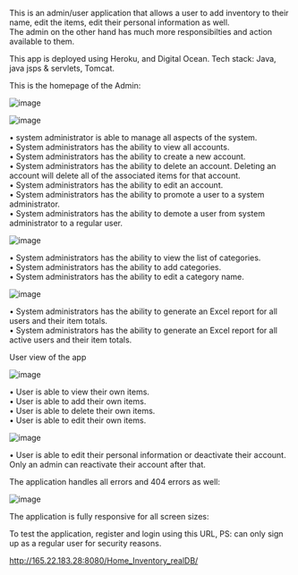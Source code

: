 This is an admin/user application that allows a user to add inventory to their name, edit the items, edit their personal information as well.  
The admin on the other hand has much more responsibilties and action available to them.   

This app is deployed using Heroku, and Digital Ocean.
Tech stack: Java, java jsps & servlets, Tomcat.

This is the homepage of the Admin:

![image](https://user-images.githubusercontent.com/44746577/130697908-08a6a13b-a898-47f8-8300-0b8292a8d93b.png)

![image](https://user-images.githubusercontent.com/44746577/130698545-c95d61dd-2870-4b34-ade8-9d9483f8b4b3.png)


• system administrator is able to manage all aspects of the system.  
• System administrators has the ability to view all accounts.  
• System administrators has the ability to create a new account.  
• System administrators has the ability to delete an account. Deleting an account will delete all of the associated items for that account.  
• System administrators has the ability to edit an account.  
• System administrators has the ability to promote a user to a system administrator.  
• System administrators has the ability to demote a user from system administrator to a regular user.  




![image](https://user-images.githubusercontent.com/44746577/130698275-e8963981-e224-4fa8-bdc3-83c19c39d77e.png)

• System administrators has the ability to view the list of categories.  
• System administrators has the ability to add categories.  
• System administrators has the ability to edit a category name.  



![image](https://user-images.githubusercontent.com/44746577/130698362-86458d51-6218-4abb-bba0-1684aeafdecd.png)

• System administrators has the ability to generate an Excel report for all users and their item totals.  
• System administrators has the ability to generate an Excel report for all active users and their item totals.  


User view of the app

![image](https://user-images.githubusercontent.com/44746577/130698638-251449c9-154a-4794-aa35-c6cc2385dafe.png)

• User is able to view their own items.  
• User is able to add their own items.  
• User is able to delete their own items.  
• User is able to edit their own items.  



![image](https://user-images.githubusercontent.com/44746577/130698706-b7b51164-c6d1-4e6a-bb1a-5d4e1cca1666.png)

• User is able to edit their personal information or deactivate their account. Only an admin can reactivate their account after that.  





The application handles all errors and 404 errors as well:  

![image](https://user-images.githubusercontent.com/44746577/130698867-39dbb3db-15fe-4d82-8500-89109118e69d.png)



The application is fully responsive for all screen sizes:  

To test the application, register and login using this URL, PS: can only sign up as a regular user for security reasons.  

http://165.22.183.28:8080/Home_Inventory_realDB/  

